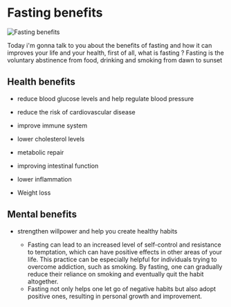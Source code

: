 # Fasting benefits

![Fasting benefits](https://zamzam-blog.s3.eu-west-1.amazonaws.com/wp-content/uploads/2022/03/ramadan-fasting-benefits-840x450.png)

Today i'm gonna talk to you about the benefits of fasting and how it can improves your life and your health,
first of all, what is fasting ? Fasting is the voluntary abstinence from food, drinking and smoking from dawn to sunset

## Health benefits

- reduce blood glucose levels and help regulate blood pressure

- reduce the risk of cardiovascular disease

- improve immune system

- lower cholesterol levels

- metabolic repair

- improving intestinal function

- lower inflammation

- Weight loss

## Mental benefits

- strengthen willpower and help you create healthy habits

  - Fasting can lead to an increased level of self-control and resistance to temptation, which can have positive effects in other areas of your life. This practice can be especially helpful for individuals trying to overcome addiction, such as smoking. By fasting, one can gradually reduce their reliance on smoking and eventually quit the habit altogether.
  - Fasting not only helps one let go of negative habits but also adopt positive ones, resulting in personal growth and improvement.
